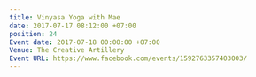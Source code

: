 ```yaml
---
title: Vinyasa Yoga with Mae
date: 2017-07-17 08:12:00 +07:00
position: 24
Event date: 2017-07-18 00:00:00 +07:00
Venue: The Creative Artillery
Event URL: https://www.facebook.com/events/1592763357403003/
---
```


